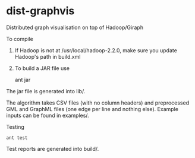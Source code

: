 dist-graphvis
=============

Distributed graph visualisation on top of Hadoop/Giraph

To compile

1. If Hadoop is not at /usr/local/hadoop-2.2.0, make sure you update Hadoop's path in build.xml

2. To build a JAR file use

	ant jar

The jar file is generated into lib/.

The algorithm takes CSV files (with no column headers) and preprocessed GML
and GraphML files (one edge per line and nothing else). Example inputs can be found in examples/.

Testing

	ant test

Test reports are generated into build/.
